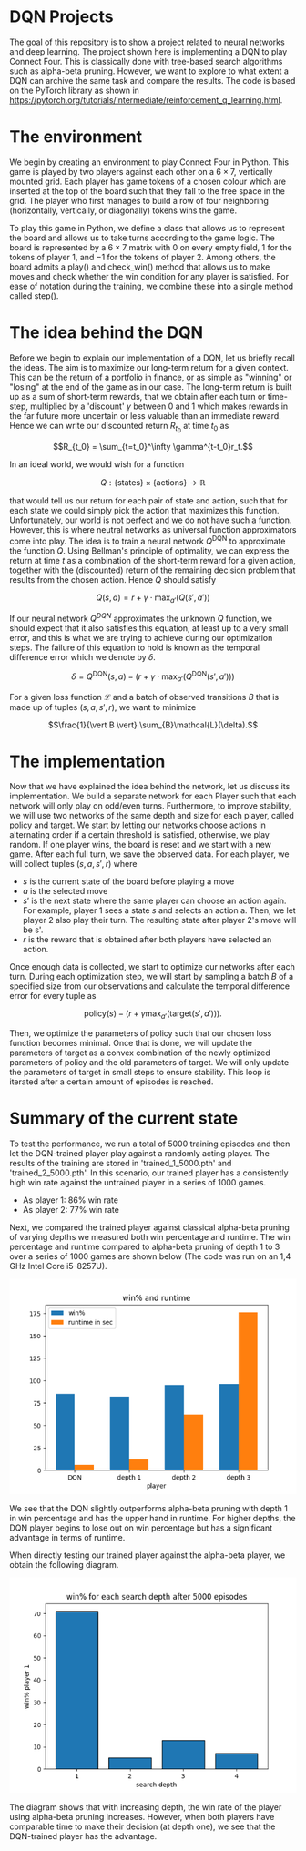 # DQN Projects
The goal of this repository is to show a project related to neural networks and deep learning. 
The project shown here is implementing a DQN to play Connect Four. 
This is classically done with tree-based search algorithms such as alpha-beta pruning.
However, we want to explore to what extent a DQN can archive the same task and compare the results.
The code is based on the PyTorch library as shown in https://pytorch.org/tutorials/intermediate/reinforcement_q_learning.html.

# The environment
We begin by creating an environment to play Connect Four in Python.
This game is played by two players against each other on a $6 \times 7$, vertically mounted grid. 
Each player has game tokens of a chosen colour which are inserted at the top of the board such that they fall to the free space in the grid. 
The player who first manages to build a row of four neighboring (horizontally, vertically, or diagonally) tokens wins the game. 

To play this game in Python, we define a class that allows us to represent the board and allows us to take turns according to the game logic.
The board is represented by a $6 \times 7$ matrix with $0$ on every empty field, $1$ for the tokens of player $1$, and $-1$ for the tokens of player $2$. 
Among others, the board admits a play() and check_win() method that allows us to make moves and check whether the win condition for any player is satisfied.
For ease of notation during the training, we combine these into a single method called step(). 

# The idea behind the DQN
Before we begin to explain our implementation of a DQN, let us briefly recall the ideas. 
The aim is to maximize our long-term return for a given context.
This can be the return of a portfolio in finance, or as simple as "winning" or "losing" at the end of the game as in our case.
The long-term return is built up as a sum of short-term rewards, that we obtain after each turn or time-step, multiplied by a 'discount' $\gamma$ between 0 and 1 which makes rewards in the far future more uncertain or less valuable than an immediate reward. 
Hence we can write our discounted return $R_{t_0}$ at time $t_0$ as

$$R_{t_0} = \sum_{t=t_0}^\infty \gamma^{t-t_0}r_t.$$

In an ideal world, we would wish for a function 

$$Q: \lbrace \mathrm{ states } \rbrace \times \lbrace \mathrm{ actions } \rbrace \to \mathbb{R}$$

that would tell us our return for each pair of state and action, such that for each state we could simply pick the action that maximizes this function.
Unfortunately, our world is not perfect and we do not have such a function. 
However, this is where neutral networks as universal function approximators come into play. 
The idea is to train a neural network $Q^{\mathrm{DQN}}$ to approximate the function $Q$.
Using Bellman's principle of optimality, we can express the return at time $t$ as a combination of the short-term reward for a given action, together with the (discounted) return of the remaining decision problem that results from the chosen action.
Hence $Q$ should satisfy 

$$Q(s, a) = r + \gamma  \cdot \mathrm{max}_{a'}(Q(s', a'))$$

If our neural network $Q^{DQN}$ approximates the unknown $Q$ function, we should expect that it also satisfies this equation, at least up to a very small error, and this is what we are trying to achieve during our optimization steps. 
The failure of this equation to hold is known as the temporal difference error which we denote by $\delta$.

$$ \delta = Q^{\mathrm{DQN}}(s,a) -(r + \gamma \cdot \mathrm{max}_{a'}(Q^{\mathrm{DQN}}(s',a')))$$

For a given loss function $\mathcal{L}$ and a batch of observed transitions $B$ that is made up of tuples $(s,a,s',r)$, we want to minimize 

$$\frac{1}{\vert B \vert} \sum_{B}\mathcal{L}(\delta).$$

# The implementation
Now that we have explained the idea behind the network, let us discuss its implementation.
We build a separate network for each Player such that each network will only play on odd/even turns. 
Furthermore, to improve stability, we will use two networks of the same depth and size for each player, called $\mathrm{policy}$ and $\mathrm{target}$. 
We start by letting our networks choose actions in alternating order if a certain threshold is satisfied, otherwise, we play random.
If one player wins, the board is reset and we start with a new game.
After each full turn, we save the observed data.
For each player, we will collect tuples $(s, a, s',r)$ where

 * $s$ is the current state of the board before playing a move
 * $a$ is the selected move
 * $s'$ is the next state where the same player can choose an action again. For example, player 1 sees a state $s$ and selects an action a. Then, we let player 2 also play their turn. The resulting state after player 2's move will be s'.
 * $r$ is the reward that is obtained after both players have selected an action.

Once enough data is collected, we start to optimize our networks after each turn.
During each optimization step, we will start by sampling a batch $B$ of a specified size from our observations and calculate the temporal difference error for every tuple as

$$\mathrm{policy}(s) -(r+\gamma \mathrm{max}_{a'}( \mathrm{target}(s', a'))).$$

Then, we optimize the parameters of $\mathrm{policy}$ such that our chosen loss function becomes minimal. 
Once that is done, we will update the parameters of $\mathrm{target}$ as a convex combination of the newly optimized parameters of $\mathrm{policy}$ and the old parameters of $\mathrm{target}$.
We will only update the parameters of $\mathrm{target}$ in small steps to ensure stability. 
This loop is iterated after a certain amount of episodes is reached.

# Summary of the current state 
To test the performance, we run a total of 5000 training episodes and then let the DQN-trained player play against a randomly acting player. 
The results of the training are stored in 'trained_1_5000.pth' and 'trained_2_5000.pth'.
In this scenario, our trained player has a consistently high win rate against the untrained player in a series of 1000 games. 

 * As player 1: 86% win rate
 * As player 2: 77% win rate

Next, we compared the trained player against classical alpha-beta pruning of varying depths we measured both win percentage and runtime. 
The win percentage and runtime compared to alpha-beta pruning of depth 1 to 3 over a series of 1000 games are shown below
(The code was run on an 1,4 GHz Intel Core i5-8257U).

![](ReadMeImages/winsRuntime.png)

We see that the DQN slightly outperforms alpha-beta pruning with depth 1 in win percentage and has the upper hand in runtime. 
For higher depths, the DQN player begins to lose out on win percentage but has a significant advantage in terms of runtime.

When directly testing our trained player against the alpha-beta player, we obtain the following diagram.

![](ReadMeImages/winsDepth.png)

The diagram shows that with increasing depth, the win rate of the player using alpha-beta pruning increases.
However, when both players have comparable time to make their decision (at depth one), we see that the DQN-trained player has the advantage.
